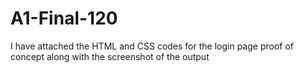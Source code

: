 # A1-Final-120
I have attached the HTML and CSS codes for the login page proof of concept along with the screenshot of the output

